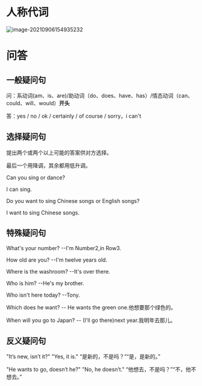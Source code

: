 # 人称代词

![image-20210906154935232](https://tva1.sinaimg.cn/large/008i3skNly1gu6yhfu6h1j60sm0eqtan02.jpg)

# 问答

## 一般疑问句

问：系动词(am、is、are)/助动词（do、does、have、has）/情态动词（can、could、will、would）**开头**

答：yes / no / ok / certainly / of course / sorry，i can't

## 选择疑问句

提出两个或两个以上可能的答案供对方选择。

最后一个用降调，其余都用低升调。

Can you sing or dance?

I can sing.

Do you want to sing Chinese songs or English songs?

I want to sing Chinese songs.

## 特殊疑问句

What's your number? --I'm Number2,in Row3.

How old are you? --I'm twelve years old.

Where is the washroom? --It's over there.

Who is him? --He's my brother.

Who isn't here today? --Tony.

Which does he want? -- He wants the green one.他想要那个绿色的。

When will you go to Japan? -- (I'll go there)next year.我明年去那儿。

## 反义疑问句

"It’s new, isn’t it?" "Yes, it is." “是新的，不是吗？”“是，是新的。”

"He wants to go, doesn’t he?" "No, he doesn’t." “他想去，不是吗？”“不，他不想去。”
